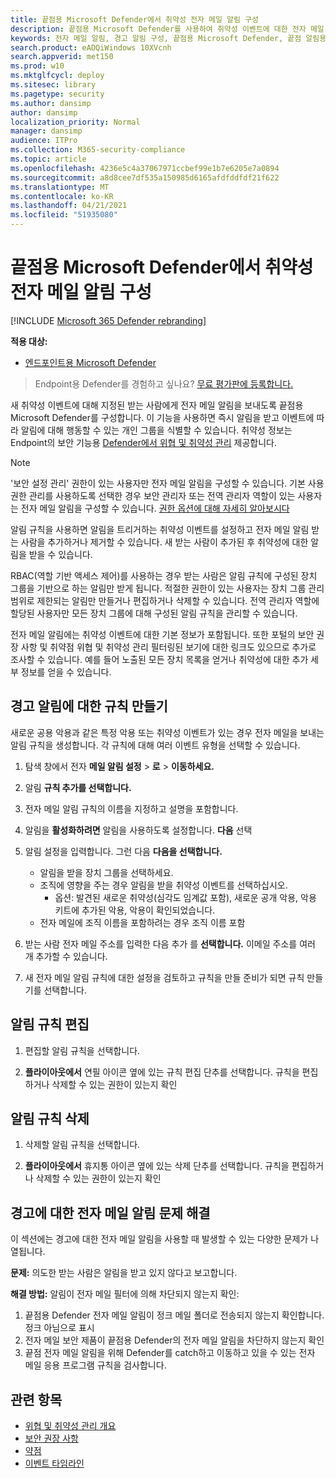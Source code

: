 ```yaml
---
title: 끝점용 Microsoft Defender에서 취약성 전자 메일 알림 구성
description: 끝점용 Microsoft Defender를 사용하여 취약성 이벤트에 대한 전자 메일 알림 설정을 구성합니다.
keywords: 전자 메일 알림, 경고 알림 구성, 끝점용 Microsoft Defender, 끝점 알림용 Microsoft Defender, 끝점 경고용 Microsoft Defender, Windows 10 Enterprise, Windows 10 Education
search.product: eADQiWindows 10XVcnh
search.appverid: met150
ms.prod: w10
ms.mktglfcycl: deploy
ms.sitesec: library
ms.pagetype: security
ms.author: dansimp
author: dansimp
localization_priority: Normal
manager: dansimp
audience: ITPro
ms.collection: M365-security-compliance
ms.topic: article
ms.openlocfilehash: 4236e5c4a37067971ccbef99e1b7e6205e7a0894
ms.sourcegitcommit: a8d8cee7df535a150985d6165afdfddfdf21f622
ms.translationtype: MT
ms.contentlocale: ko-KR
ms.lasthandoff: 04/21/2021
ms.locfileid: "51935080"
---
```

# <a name="configure-vulnerability-email-notifications-in-microsoft-defender-for-endpoint"></a>끝점용 Microsoft Defender에서 취약성 전자 메일 알림 구성

[!INCLUDE [Microsoft 365 Defender rebranding](../../includes/microsoft-defender.md)]

**적용 대상:**
- [엔드포인트용 Microsoft Defender](https://go.microsoft.com/fwlink/?linkid=2154037)

>Endpoint용 Defender를 경험하고 싶나요? [무료 평가판에 등록합니다.](https://www.microsoft.com/microsoft-365/windows/microsoft-defender-atp?ocid=docs-wdatp-emailconfig-abovefoldlink)

새 취약성 이벤트에 대해 지정된 받는 사람에게 전자 메일 알림을 보내도록 끝점용 Microsoft Defender를 구성합니다. 이 기능을 사용하면 즉시 알림을 받고 이벤트에 따라 알림에 대해 행동할 수 있는 개인 그룹을 식별할 수 있습니다. 취약성 정보는 Endpoint의 보안 기능용 [Defender에서 위협 및 취약성 관리](next-gen-threat-and-vuln-mgt.md) 제공합니다.

> [!NOTE]
> '보안 설정 관리' 권한이 있는 사용자만 전자 메일 알림을 구성할 수 있습니다. 기본 사용 권한 관리를 사용하도록 선택한 경우 보안 관리자 또는 전역 관리자 역할이 있는 사용자는 전자 메일 알림을 구성할 수 있습니다. [권한 옵션에 대해 자세히 알아보시다](user-roles.md)

알림 규칙을 사용하면 알림을 트리거하는 취약성 이벤트를 설정하고 전자 메일 알림 받는 사람을 추가하거나 제거할 수 있습니다. 새 받는 사람이 추가된 후 취약성에 대한 알림을 받을 수 있습니다.

RBAC(역할 기반 액세스 제어)를 사용하는 경우 받는 사람은 알림 규칙에 구성된 장치 그룹을 기반으로 하는 알림만 받게 됩니다.
적절한 권한이 있는 사용자는 장치 그룹 관리 범위로 제한되는 알림만 만들거나 편집하거나 삭제할 수 있습니다. 전역 관리자 역할에 할당된 사용자만 모든 장치 그룹에 대해 구성된 알림 규칙을 관리할 수 있습니다.

전자 메일 알림에는 취약성 이벤트에 대한 기본 정보가 포함됩니다. 또한 포털의 보안 권장 사항 및 취약점 [](tvm-security-recommendation.md) 위협 및 취약성 관리 [](tvm-weaknesses.md) 필터링된 보기에 대한 링크도 있으므로 추가로 조사할 수 있습니다. 예를 들어 노출된 모든 장치 목록을 얻거나 취약성에 대한 추가 세부 정보를 얻을 수 있습니다.

## <a name="create-rules-for-alert-notifications"></a>경고 알림에 대한 규칙 만들기

새로운 공용 악용과 같은 특정 악용 또는 취약성 이벤트가 있는 경우 전자 메일을 보내는 알림 규칙을 생성합니다. 각 규칙에 대해 여러 이벤트 유형을 선택할 수 있습니다.

1. 탐색 창에서 전자 **메일 알림 설정**  >  **로**  >  **이동하세요.**

2. 알림 **규칙 추가를 선택합니다.**

3. 전자 메일 알림 규칙의 이름을 지정하고 설명을 포함합니다.

4. 알림을 **활성화하려면** 알림을 사용하도록 설정합니다. **다음** 선택

5. 알림 설정을 입력합니다. 그런 다음 **다음을 선택합니다.**

    - 알림을 받을 장치 그룹을 선택하세요.
    - 조직에 영향을 주는 경우 알림을 받을 취약성 이벤트를 선택하십시오.
        - 옵션: 발견된 새로운 취약성(심각도 임계값 포함), 새로운 공개 악용, 악용 키트에 추가된 악용, 악용이 확인되었습니다.
    - 전자 메일에 조직 이름을 포함하려는 경우 조직 이름 포함

6. 받는 사람 전자 메일 주소를 입력한 다음 추가 를 **선택합니다.** 이메일 주소를 여러 개 추가할 수 있습니다.

7. 새 전자 메일 알림 규칙에  대한 설정을 검토하고 규칙을 만들 준비가 되면 규칙 만들기를 선택합니다.

## <a name="edit-a-notification-rule"></a>알림 규칙 편집

1. 편집할 알림 규칙을 선택합니다.

2. **플라이아웃에서** 연필 아이콘 옆에 있는 규칙 편집 단추를 선택합니다. 규칙을 편집하거나 삭제할 수 있는 권한이 있는지 확인

## <a name="delete-notification-rule"></a>알림 규칙 삭제

1. 삭제할 알림 규칙을 선택합니다.

2. **플라이아웃에서** 휴지통 아이콘 옆에 있는 삭제 단추를 선택합니다. 규칙을 편집하거나 삭제할 수 있는 권한이 있는지 확인

## <a name="troubleshoot-email-notifications-for-alerts"></a>경고에 대한 전자 메일 알림 문제 해결

이 섹션에는 경고에 대한 전자 메일 알림을 사용할 때 발생할 수 있는 다양한 문제가 나열됩니다.

**문제:** 의도한 받는 사람은 알림을 받고 있지 않다고 보고합니다.

**해결 방법:** 알림이 전자 메일 필터에 의해 차단되지 않는지 확인:

1. 끝점용 Defender 전자 메일 알림이 정크 메일 폴더로 전송되지 않는지 확인합니다. 정크 아님으로 표시
2. 전자 메일 보안 제품이 끝점용 Defender의 전자 메일 알림을 차단하지 않는지 확인
3. 끝점 전자 메일 알림을 위해 Defender를 catch하고 이동하고 있을 수 있는 전자 메일 응용 프로그램 규칙을 검사합니다.

## <a name="related-topics"></a>관련 항목

- [위협 및 취약성 관리 개요](next-gen-threat-and-vuln-mgt.md)
- [보안 권장 사항](tvm-security-recommendation.md)
- [약점](tvm-weaknesses.md)
- [이벤트 타임라인](threat-and-vuln-mgt-event-timeline.md)
